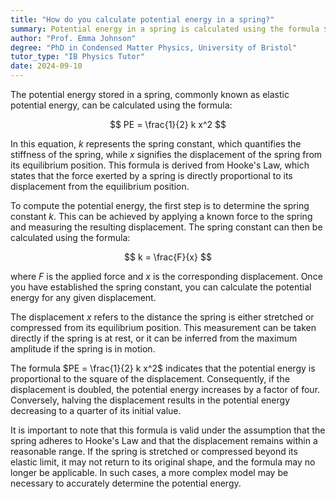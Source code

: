 ```yaml
---
title: "How do you calculate potential energy in a spring?"
summary: Potential energy in a spring is calculated using the formula $PE = \frac{1}{2} k x^2$, where $k$ is the spring constant and $x$ is the displacement.
author: "Prof. Emma Johnson"
degree: "PhD in Condensed Matter Physics, University of Bristol"
tutor_type: "IB Physics Tutor"
date: 2024-09-10
---
```


The potential energy stored in a spring, commonly known as elastic potential energy, can be calculated using the formula:

$$
PE = \frac{1}{2} k x^2
$$

In this equation, $k$ represents the spring constant, which quantifies the stiffness of the spring, while $x$ signifies the displacement of the spring from its equilibrium position. This formula is derived from Hooke's Law, which states that the force exerted by a spring is directly proportional to its displacement from the equilibrium position.

To compute the potential energy, the first step is to determine the spring constant $k$. This can be achieved by applying a known force to the spring and measuring the resulting displacement. The spring constant can then be calculated using the formula:

$$
k = \frac{F}{x}
$$

where $F$ is the applied force and $x$ is the corresponding displacement. Once you have established the spring constant, you can calculate the potential energy for any given displacement.

The displacement $x$ refers to the distance the spring is either stretched or compressed from its equilibrium position. This measurement can be taken directly if the spring is at rest, or it can be inferred from the maximum amplitude if the spring is in motion.

The formula $PE = \frac{1}{2} k x^2$ indicates that the potential energy is proportional to the square of the displacement. Consequently, if the displacement is doubled, the potential energy increases by a factor of four. Conversely, halving the displacement results in the potential energy decreasing to a quarter of its initial value.

It is important to note that this formula is valid under the assumption that the spring adheres to Hooke's Law and that the displacement remains within a reasonable range. If the spring is stretched or compressed beyond its elastic limit, it may not return to its original shape, and the formula may no longer be applicable. In such cases, a more complex model may be necessary to accurately determine the potential energy.
    
